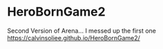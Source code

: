 # HeroBornGame2
Second Version of Arena... I messed up the first one
https://calvinsoliee.github.io/HeroBornGame2/